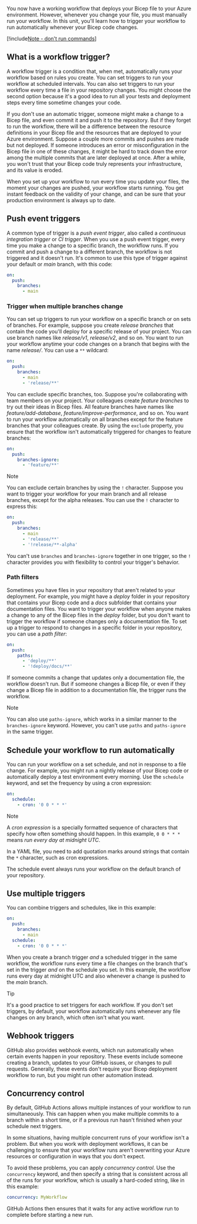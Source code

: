 You now have a working workflow that deploys your Bicep file to your Azure environment. However, whenever you change your file, you must manually run your workflow. In this unit, you'll learn how to trigger your workflow to run automatically whenever your Bicep code changes.

[!include[Note - don't run commands](../../../includes/dont-run-commands.md)]

## What is a workflow trigger?

A workflow trigger is a condition that, when met, automatically runs your workflow based on rules you create. You can set triggers to run your workflow at scheduled intervals. You can also set triggers to run your workflow every time a file in your repository changes. You might choose the second option because it's a good idea to run all your tests and deployment steps every time sometime changes your code.

If you don't use an automatic trigger, someone might make a change to a Bicep file, and even commit it and push it to the repository. But if they forget to run the workflow, there will be a difference between the resource definitions in your Bicep file and the resources that are deployed to your Azure environment. Suppose a couple more commits and pushes are made but not deployed. If someone introduces an error or misconfiguration in the Bicep file in one of these changes, it might be hard to track down the error among the multiple commits that are later deployed at once. After a while, you won't trust that your Bicep code truly represents your infrastructure, and its value is eroded.

When you set up your workflow to run every time you update your files, the moment your changes are pushed, your workflow starts running. You get instant feedback on the validity of your change, and can be sure that your production environment is always up to date.

## Push event triggers

A common type of trigger is a *push event trigger*, also called a *continuous integration trigger* or *CI trigger*. When you use a push event trigger, every time you make a change to a specific branch, the workflow runs. If you commit and push a change to a different branch, the workflow is not triggered and it doesn't run. It's common to use this type of trigger against your default or *main*  branch, with this code:

```yaml
on:
  push:
    branches:
      - main
```

### Trigger when multiple branches change

You can set up triggers to run your workflow on a specific branch or on sets of branches. For example, suppose you create *release branches* that contain the code you'll deploy for a specific release of your project. You can use branch names like *release/v1*, *release/v2*, and so on. You want to run your workflow anytime your code changes on a branch that begins with the name *release/*. You can use a `**` wildcard:

```yaml
on:
  push:
    branches:    
      - main
      - 'release/**'
```

You can exclude specific branches, too. Suppose you're collaborating with team members on your project. Your colleagues create *feature branches* to try out their ideas in Bicep files. All feature branches have names like *feature/add-database*, *feature/improve-performance*, and so on. You want to run your workflow automatically on all branches except for the feature branches that your colleagues create. By using the `exclude` property, you ensure that the workflow isn't automatically triggered for changes to feature branches:

```yaml
on:
  push:
    branches-ignore:
      - 'feature/**'
```

> [!NOTE]
> You can exclude certain branches by using the `!` character. Suppose you want to trigger your workflow for your main branch and all release branches, except for the alpha releases. You can use the `!` character to express this:
> 
> ```yaml
> on:
>   push:
>     branches:    
>       - main
>       - 'release/**'
>       - '!release/**-alpha'
> ```
>
> You can't use `branches` and `branches-ignore` together in one trigger, so the `!` character provides you with flexibility to control your trigger's behavior.

### Path filters

Sometimes you have files in your repository that aren't related to your deployment. For example, you might have a *deploy* folder in your repository that contains your Bicep code and a *docs* subfolder that contains your documentation files. You want to trigger your workflow when anyone makes a change to any of the Bicep files in the *deploy* folder, but you don't want to trigger the workflow if someone changes only a documentation file. To set up a trigger to respond to changes in a specific folder in your repository, you can use a *path filter*:

```yaml
on:
  push:
    paths:
      - 'deploy/**'
      - '!deploy/docs/**'
```

If someone commits a change that updates only a documentation file, the workflow doesn't run. But if someone changes a Bicep file, or even if they change a Bicep file in addition to a documentation file, the trigger runs the workflow.

> [!NOTE]
> You can also use `paths-ignore`, which works in a similar manner to the `branches-ignore` keyword. However, you can't use `paths` and `paths-ignore` in the same trigger.

## Schedule your workflow to run automatically

You can run your workflow on a set schedule, and not in response to a file change. For example, you might run a nightly release of your Bicep code or automatically deploy a test environment every morning. Use the `schedule` keyword, and set the frequency by using a cron expression:

```yaml
on:
  schedule:
    - cron: '0 0 * * *'
```

> [!NOTE]
> A *cron expression* is a specially formatted sequence of characters that specify how often something should happen. In this example, `0 0 * * *` means *run every day at midnight UTC*.
>
> In a YAML file, you need to add quotation marks around strings that contain the `*` character, such as cron expressions.

The schedule event always runs your workflow on the default branch of your repository.

## Use multiple triggers

You can combine triggers and schedules, like in this example:

```yaml
on:
  push:
    branches:
      - main
  schedule:
    - cron: '0 0 * * *'
```

When you create a branch trigger *and* a scheduled trigger in the same workflow, the workflow runs every time a file changes on the branch that's set in the trigger *and* on the schedule you set. In this example, the workflow runs every day at midnight UTC and also whenever a change is pushed to the *main* branch.

> [!TIP]
> It's a good practice to set triggers for each workflow. If you don't set triggers, by default, your workflow automatically runs whenever any file changes on any branch, which often isn't what you want.

## Webhook triggers

GitHub also provides webhook events, which run automatically when certain events happen in your repository. These events include someone creating a branch, updates to your GitHub issues, or changes to pull requests. Generally, these events don't require your Bicep deployment workflow to run, but you might run other automation instead.

## Concurrency control

By default, GitHub Actions allows multiple instances of your workflow to run simultaneously. This can happen when you make multiple commits to a branch within a short time, or if a previous run hasn't finished when your schedule next triggers.

In some situations, having multiple concurrent runs of your workflow isn't a problem. But when you work with deployment workflows, it can be challenging to ensure that your workflow runs aren't overwriting your Azure resources or configuration in ways that you don't expect.

To avoid these problems, you can apply *concurrency control*. Use the `concurrency` keyword, and then specify a string that is consistent across all of the runs for your workflow, which is usually a hard-coded string, like in this example:

```yaml
concurrency: MyWorkflow
```

GitHub Actions then ensures that it waits for any active workflow run to complete before starting a new run.

